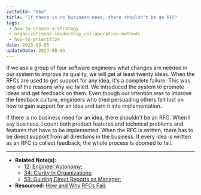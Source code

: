 ```yaml
---
zettelId: "66a"
title: "If there is no business need, there shouldn't be an RFC"
tags:
 - how-to-create-a-strategy
 - organizational-leadership_collaboration-methods
 - how-to-prioritize
date: 2023-08-05
updateDate: 2023-08-06
---
```


If we ask a group of four software engineers what changes are needed in our system to improve its quality, we will get at least twenty ideas. When the RFCs are used to get support for any idea, it's a complete failure. This was one of the reasons why we failed. We introduced the system to promote ideas and get feedback on them. Even though our intention was to improve the feedback culture, engineers who tried persuading others felt lost on how to gain support for an idea and turn it into implementation.

If there is no business need for an idea, there shouldn't be an RFC. When I say business, I count both product features and technical problems and features that have to be implemented. When the RFC is written, there has to be direct support from all directions in the business. If every idea is written as an RFC to collect feedback, the whole process is doomed to fail.

---

- **Related Note(s):**
  - [12: Engineer Autonomy](/notes/12/);
  - [34: Clarity in Organizations](/notes/34/);
  - [53: Guiding Direct Reports as Manager](/notes/53/);
- **Resourced:** [How and Why RFCs Fail](/how-and-why-rfcs-fail/);
